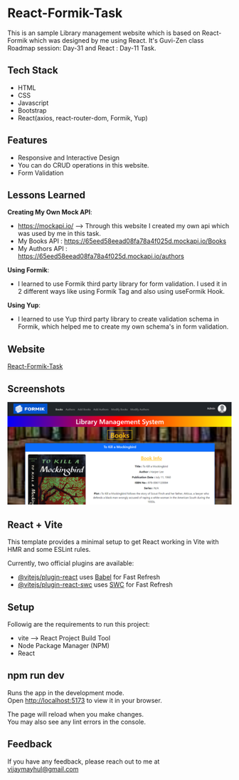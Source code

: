 
# React-Formik-Task

This is an sample Library management website which is based on React-Formik which was designed by me using React. It's Guvi-Zen class Roadmap session: Day-31 and React : Day-11 Task.

## Tech Stack

- HTML
- CSS
- Javascript
- Bootstrap
- React(axios, react-router-dom, Formik, Yup)

## Features

- Responsive and Interactive Design
- You can do CRUD operations in this website.
- Form Validation

## Lessons Learned

<b>Creating My Own Mock API</b>: 
- https://mockapi.io/ --> Through this website I created my own api which was used by me in this task.
- My Books API : https://65eed58eead08fa78a4f025d.mockapi.io/Books
- My Authors API : https://65eed58eead08fa78a4f025d.mockapi.io/authors
  
<b>Using Formik</b>: 
- I learned to use Formik third party library for form validation. I used it in 2 different ways like using Formik Tag and also using useFormik Hook.

<b>Using Yup</b>: 
- I learned to use Yup third party library to create validation schema in Formik, which helped me to create my own schema's in form validation.
 

## Website

[React-Formik-Task]()


## Screenshots

![App Screenshot](./public/Images/demo.png)


## React + Vite

This template provides a minimal setup to get React working in Vite with HMR and some ESLint rules.

Currently, two official plugins are available:

- [@vitejs/plugin-react](https://github.com/vitejs/vite-plugin-react/blob/main/packages/plugin-react/README.md) uses [Babel](https://babeljs.io/) for Fast Refresh
- [@vitejs/plugin-react-swc](https://github.com/vitejs/vite-plugin-react-swc) uses [SWC](https://swc.rs/) for Fast Refresh


## Setup

Followig are the requirements to run this project:
- vite --> React Project Build Tool
- Node Package Manager (NPM)
- React

## npm run dev

Runs the app in the development mode.\
Open [http://localhost:5173](http://localhost:5173) to view it in your browser.

The page will reload when you make changes.\
You may also see any lint errors in the console.

## Feedback

If you have any feedback, please reach out to me at vijaymayhul@gmail.com


